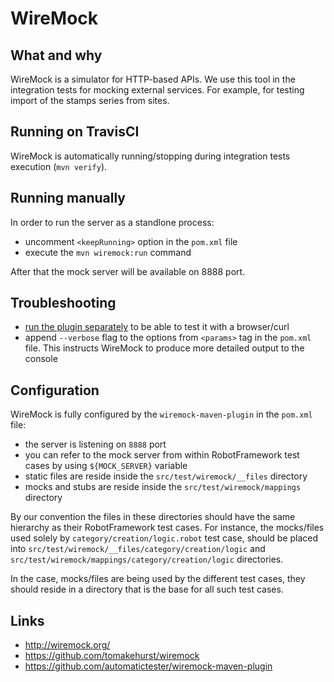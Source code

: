 # WireMock

## What and why
WireMock is a simulator for HTTP-based APIs. We use this tool in the integration tests for mocking
external services. For example, for testing import of the stamps series from sites.

## Running on TravisCI
WireMock is automatically running/stopping during integration tests execution (`mvn verify`).

## Running manually
In order to run the server as a standlone process:
* uncomment `<keepRunning>` option in the `pom.xml` file
* execute the `mvn wiremock:run` command

After that the mock server will be available on 8888 port.

## Troubleshooting
* [run the plugin separately](#running-manually) to be able to test it with a browser/curl
* append `--verbose` flag to the options from `<params>` tag in the `pom.xml` file. This instructs
  WireMock to produce more detailed output to the console

## Configuration
WireMock is fully configured by the `wiremock-maven-plugin` in the `pom.xml` file:

* the server is listening on `8888` port
* you can refer to the mock server from within RobotFramework test cases by using `${MOCK_SERVER}`
  variable
* static files are reside inside the `src/test/wiremock/__files` directory
* mocks and stubs are reside inside the `src/test/wiremock/mappings` directory

By our convention the files in these directories should have the same hierarchy as their
RobotFramework test cases. For instance, the mocks/files used solely by
`category/creation/logic.robot` test case, should be placed into
`src/test/wiremock/__files/category/creation/logic` and
`src/test/wiremock/mappings/category/creation/logic` directories.

In the case, mocks/files are being used by the different test cases, they should reside in a
directory that is the base for all such test cases.

## Links
* http://wiremock.org/
* https://github.com/tomakehurst/wiremock
* https://github.com/automatictester/wiremock-maven-plugin
